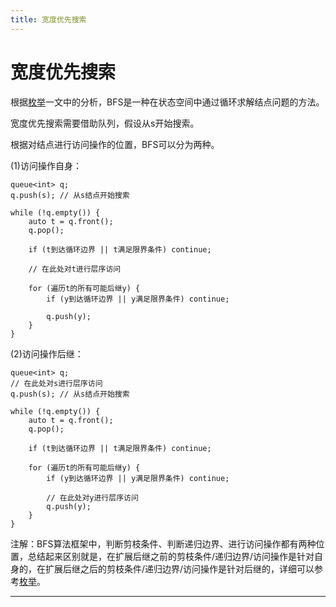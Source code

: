 ```yaml
---
title: 宽度优先搜索
---
```


# 宽度优先搜索

<script type="text/javascript" src="/include/head.js"></script>

根据<a href="https://www.dywan.xyz/note/202103/150003">枚举</a>一文中的分析，BFS是一种在状态空间中通过循环求解结点问题的方法。

宽度优先搜索需要借助队列，假设从s开始搜索。

根据对结点进行访问操作的位置，BFS可以分为两种。

(1)访问操作自身：

```
queue<int> q;
q.push(s); // 从s结点开始搜索

while (!q.empty()) {
    auto t = q.front();
    q.pop();

    if (t到达循环边界 || t满足限界条件) continue;

    // 在此处对t进行层序访问
    
    for (遍历t的所有可能后继y) {
        if (y到达循环边界 || y满足限界条件) continue;

        q.push(y);
    }
}
```

(2)访问操作后继：

```
queue<int> q;
// 在此处对s进行层序访问
q.push(s); // 从s结点开始搜索

while (!q.empty()) {
    auto t = q.front();
    q.pop();

    if (t到达循环边界 || t满足限界条件) continue;
    
    for (遍历t的所有可能后继y) {
        if (y到达循环边界 || y满足限界条件) continue;

        // 在此处对y进行层序访问
        q.push(y);
    }
}
```

注解：BFS算法框架中，判断剪枝条件、判断递归边界、进行访问操作都有两种位置，总结起来区别就是，在扩展后继之前的剪枝条件/递归边界/访问操作是针对自身的，在扩展后继之后的剪枝条件/递归边界/访问操作是针对后继的，详细可以参考<a href="https://www.dywan.xyz/note/202103/150003">枚举</a>。

---

<script type="text/javascript" src="/include/tail.js"></script>
